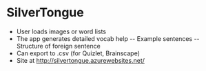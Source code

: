 SilverTongue
============

- User loads images or word lists
- The app generates detailed vocab help
-- Example sentences
-- Structure of foreign sentence
- Can export to .csv (for Quizlet, Brainscape)
- Site at http://silvertongue.azurewebsites.net/
